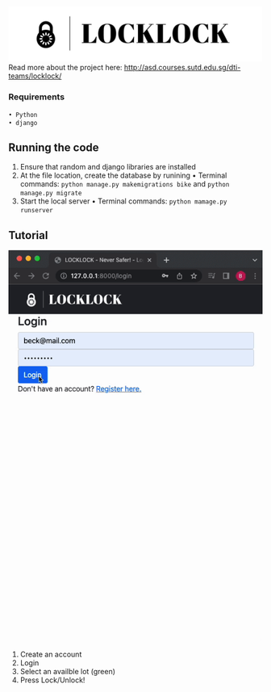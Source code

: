 
![header](header.jpg)
Read more about the project here: http://asd.courses.sutd.edu.sg/dti-teams/locklock/
### Requirements 
    • Python
    • django

## Running the code
1. Ensure that random and django libraries are installed
2. At the file location, create the database by runining
    • Terminal commands: `python manage.py makemigrations bike` and `python manage.py migrate`
3. Start the local server
    • Terminal commands: `python mamage.py runserver`

## Tutorial
![tutorial](tutorial.gif)
1. Create an account
2. Login
3. Select an availble lot (green)
4. Press Lock/Unlock!
